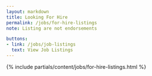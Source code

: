 ```yaml
---
layout: markdown
title: Looking For Hire
permalink: /jobs/for-hire-listings
note: Listing are not endorsements

buttons:
- link: /jobs/job-listings
  text: View Job Listings
---
```



{% include partials/content/jobs/for-hire-listings.html %}
